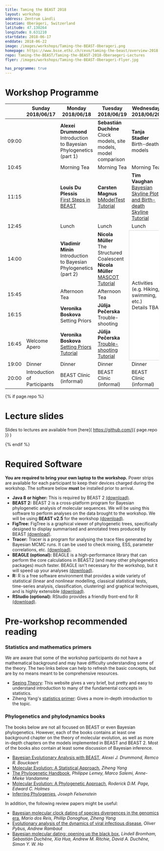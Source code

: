 ```yaml
---
title: Taming the BEAST 2018
layout: workshop
address: Zentrum Ländli
location: Oberägeri, Switzerland
latitude: 47.130264
longitude: 8.631210
startdate: 2018-06-17
enddate: 2018-06-22
image: /images/workshops/Taming-the-BEAST-Oberageri.png
homepage: https://www.bsse.ethz.ch/cevo/taming-the-beast/overview-2018.html
repo: Taming-the-BEAST/Taming-the-BEAST-2018-Oberaegeri-Lectures
flyer: /images/workshops/Taming-the-BEAST-Oberageri-Flyer.jpg

has_programme: true
---
```


# Workshop Programme

<table>
<thead>

<tr>
<th></th>
<th> Sunday <br> 2018/06/17 </th>
<th> Monday <br> 2018/06/18</th>
<th> Tuesday <br> 2018/06/19 </th>
<th> Wednesday <br> 2018/06/20 </th>
<th> Thursday <br> 2018/06/21 </th>
<th> Friday <br> 2018/06/22 </th>
</tr>

</thead>

<tbody>

<tr>
<td> 09:00</td>
<td></td>
<td> <b>Alexei Drummond</b> <br> Introduction to Bayesian Phylogenetics (part 1) </td>
<td> <b>Sebastián Duchêne</b> <br> Clock models, site models, model comparison </td>
<td> <b>Tanja Stadler</b> <br> Birth-death models </td>
<td> <b>Alexandra Gavryushkina</b> <br> Modelling Fossilization </td>
<td> <b>Nicola Müller</b> <br> Multi-species models <br>
     <b>Tim Vaughan</b> <br> Modelling recombination </td>
</tr>

<tr>
<td> 10:45 </td>
<td></td>
<td> Morning Tea </td>
<td> Morning Tea </td>
<td> Morning Tea </td>
<td> Morning Tea </td>
<td> Morning Tea </td>
</tr>


<tr>
<td> 11:15 </td>
<td></td>
<td> <b>Louis Du Plessis</b> <br> <a href="{{site.baseulr}}/tutorials/Introduction-to-BEAST2/">First Steps in BEAST</a> </td>
<td> <b>Carsten Magnus</b> <br> <a href="{{site.baseurl}}/tutorials/Substitution-model-averaging/">bModelTest Tutorial</a> </td>
<td> <b>Tim Vaughan</b> <br> <a href="{{site.baseurl}}/tutorials/Skyline-plots/">Bayesian Skyline Plot and Birth-death Skyline Tutorial</a> </td>
<td> <b>Jérémie Sciré</b> <br> <a href="{{site.baseurl}}/tutorials/Structured-birth-death-model/">Structured Birth-death Tutorial</a> </td>
<td> <b>Tim Vaughan</b> <br> <a href="{{site.baseurl}}/tutorials/Bacter-Tutorial/">Bacter tutorial</a> </td>
</tr>

<tr>
<td> 12:45 </td>
<td></td>
<td>Lunch</td>
<td>Lunch</td>
<td>Lunch</td>
<td>Lunch</td>
<td>Lunch</td>
</tr>

<tr>
<td> 14:00 </td>
<td></td>
<td> <b>Vladimir Minin</b> <br> Introduction to Bayesian Phylogenetics (part 2) </td>
<td> <b>Nicola Müller</b> <br> The Structured Coalescent <br>
    <b>Nicola Müller</b> <br> <a href="{{site.baseurl}}/tutorials/Mascot-Tutorial/">MASCOT Tutorial</a> </td>
<td rowspan="4" style="background-color: white; border: 1px solid lightgray">
    Activities (e.g. Hiking, swimming, etc.)<br> Details TBA </td>
<td> <b>Rachel Warnock</b> <br> <a href="{{site.baseurl}}/tutorials/FBD-tutorial/">FBD Model Tutorial</a> </td>
<td> <b>Nicola Müller</b> <br> StarBEAST and IM Tutorial </td>
</tr>

<tr>
<td> 15:45 </td>
<td></td>
<td> Afternoon Tea </td>
<td> Afternoon Tea </td>
<td> Afternoon Tea </td>
<td> Afternoon Tea </td>
</tr>

<tr>
<td> 16:15 </td>
<td> </td>
<td> <b>Veronika Boskova</b> <br> Setting Priors </td>
<td> <b>Jūlija Pečerska</b> <br> Trouble-shooting </td>
<td> <b>Tim Vaughan</b> <br> <a href="https://tgvaughan.github.io/TTB_Lectures/XML">Understanding BEAST&nbsp;2 XML </a></td>
<td> BEAST Clinic </td>
</tr>

<tr>
<td> 16:45 </td>
<td> Welcome Apero </td>
<td> <b>Veronika Boskova</b> <br> <a href="{{site.baseurl}}/tutorials/Prior-selection/">Setting Priors Tutorial</a> </td>
<td> <b>Jūlija Pečerska</b> <br> <a href="{{site.baseurl}}/tutorials/Troubleshooting/">Trouble-shooting Tutorial</a> </td>
<td> <b>Tim Vaughan</b> <br> <a href="https://tgvaughan.github.io/TTB_Lectures/XML/#/22">XML Hacking Tutorial</a> </td>
<td rowspan="3" style="background-color:white; border: 1px solid lightgray"> Departure </td>
</tr>

<tr>
<td> 19:00 </td>
<td> Dinner </td>
<td> Dinner </td>
<td> Dinner </td>
<td> Dinner </td>
<td> Dinner </td>
</tr>

<tr>
<td> 20:00 </td>
<td> Introduction of Participants </td>
<td> BEAST Clinic (informal) </td>
<td> BEAST Clinic (informal) </td>
<td> BEAST Clinic (informal) </td>
<td> BEAST Clinic (informal) </td>
</tr>


</tbody>
</table>

{% if page.repo %}

# Lecture slides

Slides to lectures are available from [here]( https://github.com/{{ page.repo }} )

{% endif %}


# Required Software

**You are required to bring your own laptop to the workshop.** Power strips are available for each participant to keep their devices charged during the workshop. The software below **must** be installed prior to arrival. 

- **Java 8 or higher:** This is required by BEAST 2 [(download)](http://java.com/download).
- **BEAST 2:** BEAST 2 is a cross-platform program for Bayesian phylogenetic analysis of molecular sequences. We will be using this software to perform analyses on the data brought to the workshop. We will be using **BEAST v2.5** for the workshop [(download)](http://beast2.org/).
- **FigTree:** FigTree is a graphical viewer of phylogenetic trees, specifically designed to display summarised and annotated trees produced by BEAST [(download)](http://beast.community/figtree).
- **Tracer:** Tracer is a program for analysing the trace files generated by Bayesian MCMC runs. It can be used to check mixing, ESS, parameter correlations, etc. [(download)](http://beast.community/tracer).
- **BEAGLE (optional):** BEAGLE is a high-performance library that can perform the core calculations in BEAST2 (and many other phylogenetics packages) much faster. BEAGLE isn't necessary for the workshop, but it will speed up your analyses [(download)](https://github.com/beagle-dev/beagle-lib).
- **R:** R is a free software environment that provides a wide variety of statistical (linear and nonlinear modelling, classical statistical tests, time-series analysis, classification, clustering) and graphical techniques, and is highly extensible [(download)](https://www.r-project.org/).
- **RStudio (optional):** RStudio provides a friendly front-end for R [(download)](https://www.rstudio.com/).


# Pre-workshop recommended reading


### Statistics and mathematics primers

We are aware that some of the workshop participants do not have a mathematical background and may have difficulty understanding some of the theory. The two links below can help to refresh the basic concepts, but are by no means meant to be comprehensive resources.

- [Seeing Theory](http://students.brown.edu/seeing-theory/index.html): This website gives a very brief, but pretty and easy to understand introduction to many of the fundamental concepts in statistics. 
- Ziheng Yang's [statistics primer](http://abacus.gene.ucl.ac.uk/PPS/PrimerProbabilityStatistics.pdf): Gives a more in-depth introduction to the topic.

### Phylogenetics and phylodynamics books

The books below are not all focused on BEAST or even Bayesian phylogenetics. However, each of the books contains at least one background chapter on the theory of molecular evolution, as well as more in-depth chapters on the models implemented in BEAST and BEAST 2. Most of the books also contain at least some discussion of Bayesian inference.

- [Bayesian Evolutionary Analysis with BEAST](https://www.beast2.org/book/), _Alexei J. Drummond, Remco R. Bouckaert_
- [Molecular Evolution: A Statistical Approach](http://abacus.gene.ucl.ac.uk/MESA/), _Ziheng Yang_
- [The Phylogenetic Handbook](http://www.cambridge.org/catalogue/catalogue.asp?isbn=9780521877107), _Philippe Lemey, Marco Salemi, Anne-Mieke Vandamme_
- [Molecular Evolution: A Phylogenetic Approach](http://eu.wiley.com/WileyCDA/WileyTitle/productCd-0865428891.html), _Roderick D.M. Page, Edward C. Holmes_
- [Inferring Phylogenies](https://www.amazon.co.uk/Inferring-Phylogenies-Joseph-Felsenstein/dp/0878931775), _Joseph Felsenstein_

In addition, the following review papers might be useful:

- [Bayesian molecular clock dating of species divergences in the genomics era](https://www.nature.com/articles/nrg.2015.8), _Mario dos Reis, Phillip Donoghue, Ziheng Yang_
- [Evolutionary analysis of the dynamics of viral infectious disease](https://www.nature.com/articles/nrg2583), _Oliver Pybus, Andrew Rambaut_
- [Bayesian molecular dating: opening up the black box](https://onlinelibrary.wiley.com/doi/abs/10.1111/brv.12390), _Lindell Bromham, Sebastián Duchêne, Xia Hua, Andrew M. Ritchie, David A. Duchêne, Simon Y. W. Ho_
